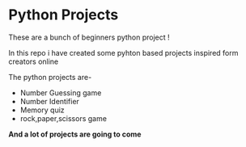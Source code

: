 # Python Projects

These are a bunch of beginners python project !

In this repo i have created some pyhton based projects inspired form creators online

The python projects are-

* Number Guessing game
* Number Identifier
* Memory quiz
* rock,paper,scissors game


**And a lot of projects are going to come**
